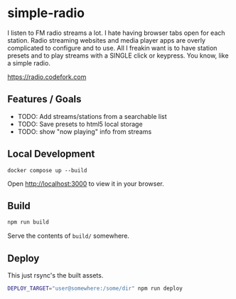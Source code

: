 
# simple-radio

I listen to FM radio streams a lot. I hate having browser tabs open for each station.
Radio streaming websites and media player apps are overly complicated to 
configure and to use. All I freakin want is to have station presets and to play streams
with a SINGLE click or keypress. You know, like a simple radio.

https://radio.codefork.com

## Features / Goals

- TODO: Add streams/stations from a searchable list
- TODO: Save presets to html5 local storage
- TODO: show "now playing" info from streams

## Local Development

```
docker compose up --build
```

Open [http://localhost:3000](http://localhost:3000) to view it in your browser.

## Build

```sh
npm run build
```

Serve the contents of `build/` somewhere.

## Deploy

This just rsync's the built assets.

```sh
DEPLOY_TARGET="user@somewhere:/some/dir" npm run deploy
```
